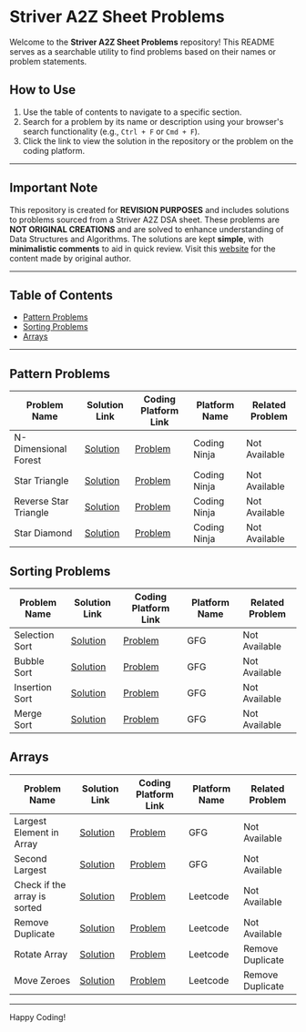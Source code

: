 # Striver A2Z Sheet Problems  

Welcome to the **Striver A2Z Sheet Problems** repository! This README serves as a searchable utility to find problems based on their names or problem statements.

## How to Use
1. Use the table of contents to navigate to a specific section.
2. Search for a problem by its name or description using your browser's search functionality (e.g., `Ctrl + F` or `Cmd + F`).
3. Click the link to view the solution in the repository or the problem on the coding platform.

---

## Important Note
This repository is created for **REVISION PURPOSES** and includes solutions to problems sourced from a Striver A2Z DSA sheet. These problems are **NOT ORIGINAL CREATIONS** and are solved to enhance understanding of Data Structures and Algorithms. The solutions are kept **simple**, with **minimalistic comments** to aid in quick review. Visit this [website](https://takeuforward.org/strivers-a2z-dsa-course/strivers-a2z-dsa-course-sheet-2) for the content made by original author.

---

## Table of Contents
- [Pattern Problems](#pattern-problems)
- [Sorting Problems](#sorting-problems)
- [Arrays](#arrays)
---

## Pattern Problems

| Problem Name                  | Solution Link                                                                 | Coding Platform Link                              | Platform Name | Related Problem |
|-------------------------------|-------------------------------------------------------------------------------|--------------------------------------------------|---------------|-----------------|
| N-Dimensional Forest          | [Solution](./Star%20Patterns/NDimensionalForest.cpp)                          | [Problem](https://www.naukri.com/code360/problems/n-forest_6570177?utm_source=youtube&utm_medium=affiliate&utm_campaign=striver_patternproblems)| Coding Ninja | Not Available |
| Star Triangle          | [Solution](https://github.com/Ccode104/DSA-Practice/blob/master/A2Z/Pattern%20based%20problems/Star%20Triangle.cpp)                         | [Problem](https://www.naukri.com/code360/problems/star-triangle_6573671?utm_source=youtube&utm_medium=affiliate&utm_campaign=striver_patternproblems&leftPanelTabValue=SUBMISSION)| Coding Ninja | Not Available |
| Reverse Star Triangle          | [Solution](https://github.com/Ccode104/DSA-Practice/blob/master/A2Z/Pattern%20based%20problems/Reverse%20Star%20Triangle.cpp)                         | [Problem](https://www.naukri.com/code360/problems/reverse-star-triangle_6573685?utm_source=youtube&utm_medium=affiliate&utm_campaign=striver_patternproblems&leftPanelTabValue=SUBMISSION)| Coding Ninja | Not Available |
| Star Diamond          | [Solution](https://github.com/Ccode104/DSA-Practice/blob/master/A2Z/Pattern%20based%20problems/Star%20Diamond.cpp)                         | [Problem](https://www.naukri.com/code360/problems/star-diamond_6573686?utm_source=youtube&utm_medium=affiliate&utm_campaign=striver_patternproblems)| Coding Ninja | Not Available |

## Sorting Problems

| Problem Name                  | Solution Link                                                                 | Coding Platform Link                              | Platform Name | Related Problem |
|-------------------------------|-------------------------------------------------------------------------------|--------------------------------------------------|---------------|-----------------|
| Selection Sort          | [Solution](https://github.com/Ccode104/DSA-Practice/blob/master/A2Z/Learn%20Important%20Sorting%20Techniques/Sorting-I/Selection%20Sort.cpp)                          | [Problem](https://www.geeksforgeeks.org/problems/selection-sort/1?utm_source=youtube&utm_medium=collab_striver_ytdescription&utm_campaign=selection-sort)| GFG | Not Available |
| Bubble Sort          | [Solution](https://github.com/Ccode104/DSA-Practice/blob/master/A2Z/Learn%20Important%20Sorting%20Techniques/Sorting-I/Bubble%20Sort.cpp)                          | [Problem](https://www.geeksforgeeks.org/problems/bubble-sort/1?utm_source=youtube&utm_medium=collab_striver_ytdescription&utm_campaign=bubble-sort)| GFG | Not Available |
| Insertion Sort          | [Solution](https://github.com/Ccode104/DSA-Practice/blob/master/A2Z/Learn%20Important%20Sorting%20Techniques/Sorting-I/Insertion%20Sort.cpp)                          | [Problem](https://www.geeksforgeeks.org/problems/insertion-sort/0?category%5B%5D=Algorithms&page=1&query=category%5B%5DAlgorithmspage1&utm_source=youtube&utm_medium=collab_striver_ytdescription&utm_campaign=insertion-sort)| GFG | Not Available |
| Merge Sort          | [Solution](https://github.com/Ccode104/DSA-Practice/blob/master/A2Z/Learn%20Important%20Sorting%20Techniques/Sorting-II/Merge%20Sort.cpp)                          | [Problem](https://www.geeksforgeeks.org/problems/merge-sort/1?utm_source=youtube&utm_medium=collab_striver_ytdescription&utm_campaign=merge-sort)| GFG | Not Available |

## Arrays

| Problem Name                  | Solution Link                                                                 | Coding Platform Link                              | Platform Name | Related Problem |
|-------------------------------|-------------------------------------------------------------------------------|--------------------------------------------------|---------------|-----------------|
| Largest Element in Array          | [Solution](https://github.com/Ccode104/DSA-Practice/tree/master/A2Z/Solve%20Problems%20Based%20on%20Arrays/Easy)                          | [Problem](https://www.geeksforgeeks.org/problems/largest-element-in-array4009/0?utm_source=youtube&utm_medium=collab_striver_ytdescription&utm_campaign=largest-element-in-array)| GFG | Not Available |
| Second Largest          | [Solution](https://github.com/Ccode104/DSA-Practice/blob/master/A2Z/Solve%20Problems%20Based%20on%20Arrays/Easy/Second%20Largest.cpp)                          | [Problem](https://www.geeksforgeeks.org/problems/second-largest3735/1?utm_source=youtube&utm_medium=collab_striver_ytdescription&utm_campaign=second-largest)| GFG | Not Available |
| Check if the array is sorted          | [Solution](https://github.com/Ccode104/DSA-Practice/blob/master/A2Z/Solve%20Problems%20Based%20on%20Arrays/Easy/Check%20if%20the%20array%20is%20sorted.cpp)                          | [Problem](https://leetcode.com/problems/check-if-array-is-sorted-and-rotated/description/)| Leetcode | Not Available |
| Remove Duplicate         | [Solution](https://github.com/Ccode104/DSA-Practice/blob/master/A2Z/Solve%20Problems%20Based%20on%20Arrays/Easy/Remove%20Duplicates.cpp)                          | [Problem](https://leetcode.com/problems/remove-duplicates-from-sorted-array/)| Leetcode | Not Available |
| Rotate Array         | [Solution](https://github.com/Ccode104/DSA-Practice/blob/master/A2Z/Solve%20Problems%20Based%20on%20Arrays/Easy/Rotate%20Array.cpp)                          | [Problem](https://leetcode.com/problems/rotate-array/description/?source=submission-noac)| Leetcode | Remove Duplicate |
| Move Zeroes         | [Solution](https://github.com/Ccode104/DSA-Practice/blob/master/A2Z/Solve%20Problems%20Based%20on%20Arrays/Easy/Move%20Zeroes.cpp)                          | [Problem](https://leetcode.com/problems/move-zeroes/)| Leetcode | Remove Duplicate |

---

Happy Coding!


